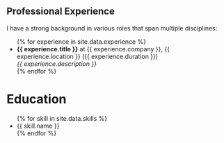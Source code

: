 ## Professional Experience
I have a strong background in various roles that span multiple disciplines:

<ul>
  {% for experience in site.data.experience %}
    <li>
      <i class="{{ experience.icon }}"></i>
      <strong>{{ experience.title }}</strong> at {{ experience.company }}, {{ experience.location }} ({{ experience.duration }})
      <br>
      <i>{{ experience.description }}</i>
    </li>
  {% endfor %}
</ul>

# Education
<ul>
  {% for skill in site.data.skills %}
    <li><i class="{{ skill.icon }}"></i> {{ skill.name }}</li>
  {% endfor %}
</ul>
